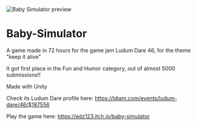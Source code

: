![Baby Simulator preview](https://img.itch.zone/aW1nLzMyODc1NjgucG5n/original/oL%2BFz8.png)

# Baby-Simulator
A game made in 72 hours for the game jam Ludum Dare 46, for the theme "keep it alive"

It got first place in the Fun and Humor category, out of almost 5000 submissions!!

Made with Unity

Check its Ludum Dare profile here: https://ldjam.com/events/ludum-dare/46/$187556

Play the game here: https://edz123.itch.io/baby-simulator
